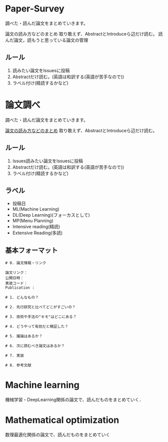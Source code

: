# Paper-Survey
調べた・読んだ論文をまとめていきます。

論文の読み方などのまとめ 取り敢えず、AbstractとIntroduceら辺だけ読む。
読んだ論文，読もうと思っている論文の管理

## ルール
1. 読みたい論文をIssuesに投稿
1. Abstractだけ読む。(英語は和訳する(英語が苦手なので))
1. ラベル付け(精読するかなど)

# 論文調べ
調べた・読んだ論文をまとめていきます。

[論文の読み方などのまとめ](how_to_read_study.md)
取り敢えず、AbstractとIntroduceら辺だけ読む。

## ルール
1. Issues読みたい論文をIssuesに投稿
2. Abstractだけ読む。(英語は和訳する(英語が苦手なので))
3. ラベル付け(精読するかなど)

## ラベル
- 投稿日
- ML(Machine Learning)
- DL(Deep Learning)(フォーカスとして)
- MP(Menu Planning)
- Intensive reading(精読)
- Extensive Reading(多読)
## 基本フォーマット
```
# 0. 論文情報・リンク

論文リンク：
公開日時：
実装コード：
Publication : 

# 1. どんなもの？

# 2. 先行研究と比べてどこがすごいの？

# 3. 技術や手法の"キモ"はどこにある？

# 4. どうやって有効だと検証した？

# 5. 議論はあるか？

# 6. 次に読むべき論文はあるか？

# 7. 実装

# 8. 参考文献
```

# Machine learning
機械学習・DeepLearning関係の論文で、読んだものをまとめていく．

# Mathematical optimization
数理最適化関係の論文で、読んだものをまとめていく

